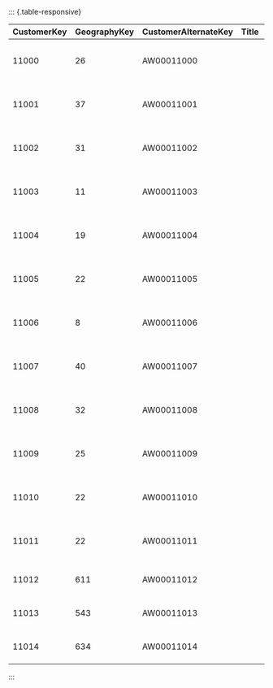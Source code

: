 ::: {.table-responsive}

| **CustomerKey** | **GeographyKey** | **CustomerAlternateKey** | **Title** | **FirstName** | **MiddleName** | **LastName** | **NameStyle** | **BirthDate** | **MaritalStatus** | **Suffix** | **Gender** | **EmailAddress**                 | **YearlyIncome** | **TotalChildren** | **NumberChildrenAtHome** | **EnglishEducation** | **SpanishEducation** | **FrenchEducation** | **EnglishOccupation** | **SpanishOccupation** | **FrenchOccupation** | **HouseOwnerFlag** | **NumberCarsOwned** | **AddressLine1**    | **AddressLine2** | **Phone**           | **DateFirstPurchase** | **CommuteDistance** |
|-----------------|------------------|--------------------------|-----------|---------------|----------------|--------------|---------------|---------------|-------------------|------------|------------|----------------------------------|------------------|-------------------|--------------------------|----------------------|----------------------|---------------------|-----------------------|-----------------------|----------------------|--------------------|---------------------|---------------------|------------------|---------------------|-----------------------|---------------------|
| 11000           | 26               | AW00011000               |           | Jon           | V              | Yang         | 0             | 1970-04-08    | M                 |            | M          | jon24\@adventure-works.com       | \$90,000.00      | 2                 | 0                        | Bachelors            | Licenciatura         | Bac + 4             | Professional          | Profesional           | Cadre                | 1                  | 0                   | 3761 N. 14th St     |                  | 1 (11) 500 555-0162 | 2005-07-22            | 1-2 Miles           |
| 11001           | 37               | AW00011001               |           | Eugene        | L              | Huang        | 0             | 1969-05-14    | S                 |            | M          | eugene10\@adventure-works.com    | \$60,000.00      | 3                 | 3                        | Bachelors            | Licenciatura         | Bac + 4             | Professional          | Profesional           | Cadre                | 0                  | 1                   | 2243 W St.          |                  | 1 (11) 500 555-0110 | 2005-07-18            | 0-1 Miles           |
| 11002           | 31               | AW00011002               |           | Ruben         |                | Torres       | 0             | 1969-08-12    | M                 |            | M          | ruben35\@adventure-works.com     | \$60,000.00      | 3                 | 3                        | Bachelors            | Licenciatura         | Bac + 4             | Professional          | Profesional           | Cadre                | 1                  | 1                   | 5844 Linden Land    |                  | 1 (11) 500 555-0184 | 2005-07-10            | 2-5 Miles           |
| 11003           | 11               | AW00011003               |           | Christy       |                | Zhu          | 0             | 1972-02-15    | S                 |            | F          | christy12\@adventure-works.com   | \$70,000.00      | 0                 | 0                        | Bachelors            | Licenciatura         | Bac + 4             | Professional          | Profesional           | Cadre                | 0                  | 1                   | 1825 Village Pl.    |                  | 1 (11) 500 555-0162 | 2005-07-01            | 5-10 Miles          |
| 11004           | 19               | AW00011004               |           | Elizabeth     |                | Johnson      | 0             | 1972-08-08    | S                 |            | F          | elizabeth5\@adventure-works.com  | \$80,000.00      | 5                 | 5                        | Bachelors            | Licenciatura         | Bac + 4             | Professional          | Profesional           | Cadre                | 1                  | 4                   | 7553 Harness Circle |                  | 1 (11) 500 555-0131 | 2005-07-26            | 1-2 Miles           |
| 11005           | 22               | AW00011005               |           | Julio         |                | Ruiz         | 0             | 1969-08-05    | S                 |            | M          | julio1\@adventure-works.com      | \$70,000.00      | 0                 | 0                        | Bachelors            | Licenciatura         | Bac + 4             | Professional          | Profesional           | Cadre                | 1                  | 1                   | 7305 Humphrey Drive |                  | 1 (11) 500 555-0151 | 2005-07-02            | 5-10 Miles          |
| 11006           | 8                | AW00011006               |           | Janet         | G              | Alvarez      | 0             | 1969-12-06    | S                 |            | F          | janet9\@adventure-works.com      | \$70,000.00      | 0                 | 0                        | Bachelors            | Licenciatura         | Bac + 4             | Professional          | Profesional           | Cadre                | 1                  | 1                   | 2612 Berry Dr       |                  | 1 (11) 500 555-0184 | 2005-07-27            | 5-10 Miles          |
| 11007           | 40               | AW00011007               |           | Marco         |                | Mehta        | 0             | 1968-05-09    | M                 |            | M          | marco14\@adventure-works.com     | \$60,000.00      | 3                 | 3                        | Bachelors            | Licenciatura         | Bac + 4             | Professional          | Profesional           | Cadre                | 1                  | 2                   | 942 Brook Street    |                  | 1 (11) 500 555-0126 | 2005-07-12            | 0-1 Miles           |
| 11008           | 32               | AW00011008               |           | Rob           |                | Verhoff      | 0             | 1968-07-07    | S                 |            | F          | rob4\@adventure-works.com        | \$60,000.00      | 4                 | 4                        | Bachelors            | Licenciatura         | Bac + 4             | Professional          | Profesional           | Cadre                | 1                  | 3                   | 624 Peabody Road    |                  | 1 (11) 500 555-0164 | 2005-07-28            | 10+ Miles           |
| 11009           | 25               | AW00011009               |           | Shannon       | C              | Carlson      | 0             | 1968-04-01    | S                 |            | M          | shannon38\@adventure-works.com   | \$70,000.00      | 0                 | 0                        | Bachelors            | Licenciatura         | Bac + 4             | Professional          | Profesional           | Cadre                | 0                  | 1                   | 3839 Northgate Road |                  | 1 (11) 500 555-0110 | 2005-07-30            | 5-10 Miles          |
| 11010           | 22               | AW00011010               |           | Jacquelyn     | C              | Suarez       | 0             | 1968-02-06    | S                 |            | F          | jacquelyn20\@adventure-works.com | \$70,000.00      | 0                 | 0                        | Bachelors            | Licenciatura         | Bac + 4             | Professional          | Profesional           | Cadre                | 0                  | 1                   | 7800 Corrinne Court |                  | 1 (11) 500 555-0169 | 2005-07-17            | 5-10 Miles          |
| 11011           | 22               | AW00011011               |           | Curtis        |                | Lu           | 0             | 1967-11-04    | M                 |            | M          | curtis9\@adventure-works.com     | \$60,000.00      | 4                 | 4                        | Bachelors            | Licenciatura         | Bac + 4             | Professional          | Profesional           | Cadre                | 1                  | 4                   | 1224 Shoenic        |                  | 1 (11) 500 555-0117 | 2005-07-02            | 10+ Miles           |
| 11012           | 611              | AW00011012               |           | Lauren        | M              | Walker       | 0             | 1972-01-18    | M                 |            | F          | lauren41\@adventure-works.com    | \$100,000.00     | 2                 | 0                        | Bachelors            | Licenciatura         | Bac + 4             | Management            | GestiÃ³n              | Direction            | 1                  | 2                   | 4785 Scott Street   |                  | 717-555-0164        | 2007-09-17            | 1-2 Miles           |
| 11013           | 543              | AW00011013               |           | Ian           | M              | Jenkins      | 0             | 1972-08-06    | M                 |            | M          | ian47\@adventure-works.com       | \$100,000.00     | 2                 | 0                        | Bachelors            | Licenciatura         | Bac + 4             | Management            | GestiÃ³n              | Direction            | 1                  | 3                   | 7902 Hudson Ave.    |                  | 817-555-0185        | 2007-10-15            | 0-1 Miles           |
| 11014           | 634              | AW00011014               |           | Sydney        |                | Bennett      | 0             | 1972-05-09    | S                 |            | F          | sydney23\@adventure-works.com    | \$100,000.00     | 3                 | 0                        | Bachelors            | Licenciatura         | Bac + 4             | Management            | GestiÃ³n              | Direction            | 0                  | 3                   | 9011 Tank Drive     |                  | 431-555-0156        | 2007-09-24            | 1-2 Miles           |
:::
